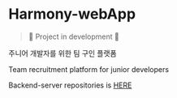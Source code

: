# Harmony-webApp
> 🔧 Project in development 🔧 

주니어 개발자를 위한 팀 구인 플랫폼

Team recruitment platform for junior developers

Backend-server repositories is [HERE](https://github.com/argon1025/Harmony-serverless-backend/edit/main/README.md)

